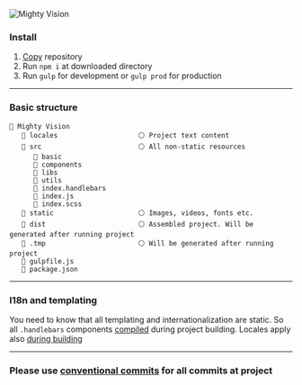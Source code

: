 ![Mighty Vision](https://i.ibb.co/N6xPGDH/1.png)



### Install

1. [Copy](https://github.com/mighty-vision/mighty-vision/archive/master.zip) repository
2. Run `npm i` at downloaded directory
3. Run `gulp` for development or `gulp prod` for production

---

### Basic structure

```shell
📁 Mighty Vision 
   📁 locales                    ⚪ Project text content 
   📁 src                        ⚪ All non-static resources
      📁 basic                   
      📁 components              
      📁 libs                    
      📁 utils                   
      📄 index.handlebars
      📄 index.js
      📄 index.scss
   📁 static                     ⚪ Images, videos, fonts etc.
   📁 dist                       ⚪ Assembled project. Will be generated after running project
   📁 .tmp                       ⚪ Will be generated after running project
   📄 gulpfile.js
   📄 package.json
```

---

### I18n and templating

You need to know that all templating and internationalization are static. So all `.handlebars` components [compiled](https://www.npmjs.com/package/gulp-compile-handlebars) during project building. Locales apply also [during building](https://github.com/claudetech/node-static-i18n)

---

### Please use [conventional commits](https://www.conventionalcommits.org/en/v1.0.0-beta.2/) for all commits at project